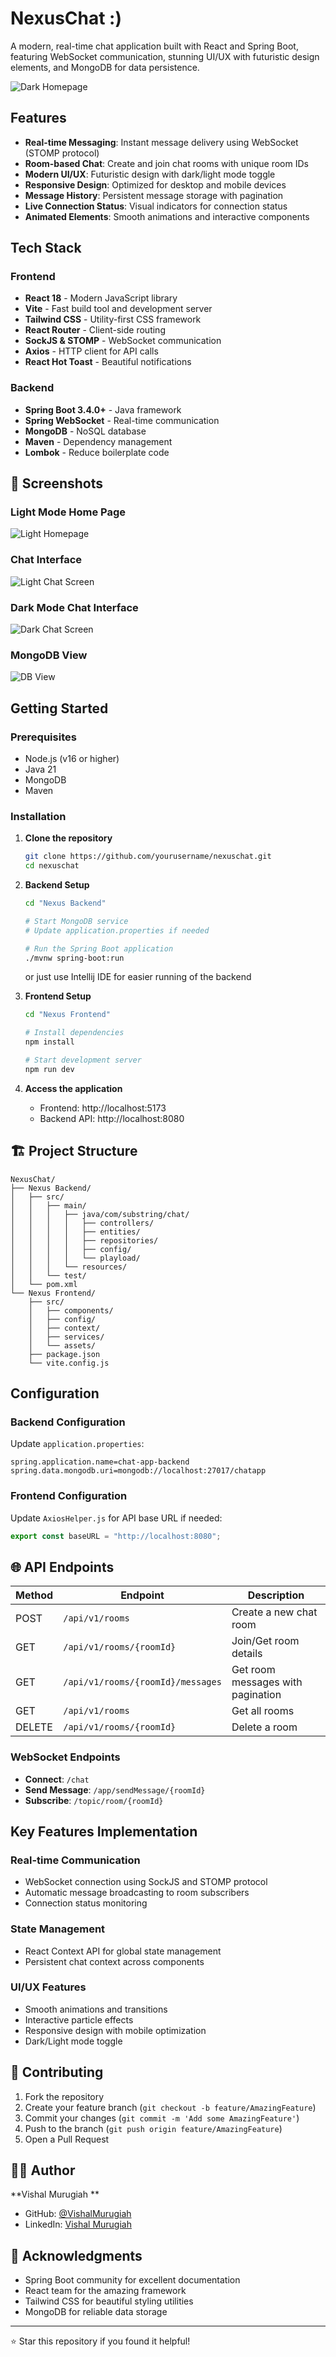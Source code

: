 # NexusChat :)

A modern, real-time chat application built with React and Spring Boot, featuring WebSocket communication, stunning UI/UX with futuristic design elements, and MongoDB for data persistence.

![Dark Homepage](https://github.com/user-attachments/assets/838290b5-ef91-4bf3-bd1c-40cd0900bc90)



## Features

- **Real-time Messaging**: Instant message delivery using WebSocket (STOMP protocol)
- **Room-based Chat**: Create and join chat rooms with unique room IDs
- **Modern UI/UX**: Futuristic design with dark/light mode toggle
- **Responsive Design**: Optimized for desktop and mobile devices
- **Message History**: Persistent message storage with pagination
- **Live Connection Status**: Visual indicators for connection status
- **Animated Elements**: Smooth animations and interactive components

## Tech Stack

### Frontend
- **React 18** - Modern JavaScript library
- **Vite** - Fast build tool and development server
- **Tailwind CSS** - Utility-first CSS framework
- **React Router** - Client-side routing
- **SockJS & STOMP** - WebSocket communication
- **Axios** - HTTP client for API calls
- **React Hot Toast** - Beautiful notifications

### Backend
- **Spring Boot 3.4.0+** - Java framework
- **Spring WebSocket** - Real-time communication
- **MongoDB** - NoSQL database
- **Maven** - Dependency management
- **Lombok** - Reduce boilerplate code

## 📸 Screenshots

### Light Mode Home Page
![Light Homepage](https://github.com/user-attachments/assets/fd35c9bc-9068-4485-9c59-9fdac61eccde)

### Chat Interface
![Light Chat Screen](https://github.com/user-attachments/assets/e244fd2c-5065-4d50-806f-b83b609bb8b1)

### Dark Mode Chat Interface
![Dark Chat Screen](https://github.com/user-attachments/assets/38341228-54e6-4b34-b669-32945b0be302)

### MongoDB View
![DB View](https://github.com/user-attachments/assets/bceb984b-827b-4c0a-8dcf-26a56d17ac39)

## Getting Started

### Prerequisites
- Node.js (v16 or higher)
- Java 21
- MongoDB
- Maven

### Installation

1. **Clone the repository**
   ```bash
   git clone https://github.com/yourusername/nexuschat.git
   cd nexuschat
   ```

2. **Backend Setup**
   ```bash
   cd "Nexus Backend"
   
   # Start MongoDB service
   # Update application.properties if needed
   
   # Run the Spring Boot application
   ./mvnw spring-boot:run
   ```
   or just use Intellij IDE for easier running of the backend

3. **Frontend Setup**
   ```bash
   cd "Nexus Frontend"
   
   # Install dependencies
   npm install
   
   # Start development server
   npm run dev
   ```

4. **Access the application**
   - Frontend: http://localhost:5173
   - Backend API: http://localhost:8080

## 🏗️ Project Structure

```
NexusChat/
├── Nexus Backend/
│   ├── src/
│   │   ├── main/
│   │   │   ├── java/com/substring/chat/
│   │   │   │   ├── controllers/
│   │   │   │   ├── entities/
│   │   │   │   ├── repositories/
│   │   │   │   ├── config/
│   │   │   │   └── playload/
│   │   │   └── resources/
│   │   └── test/
│   └── pom.xml
└── Nexus Frontend/
    ├── src/
    │   ├── components/
    │   ├── config/
    │   ├── context/
    │   ├── services/
    │   └── assets/
    ├── package.json
    └── vite.config.js
```

## Configuration

### Backend Configuration
Update `application.properties`:
```properties
spring.application.name=chat-app-backend
spring.data.mongodb.uri=mongodb://localhost:27017/chatapp
```

### Frontend Configuration
Update `AxiosHelper.js` for API base URL if needed:
```javascript
export const baseURL = "http://localhost:8080";
```

## 🌐 API Endpoints

| Method | Endpoint | Description |
|--------|----------|-------------|
| POST | `/api/v1/rooms` | Create a new chat room |
| GET | `/api/v1/rooms/{roomId}` | Join/Get room details |
| GET | `/api/v1/rooms/{roomId}/messages` | Get room messages with pagination |
| GET | `/api/v1/rooms` | Get all rooms |
| DELETE | `/api/v1/rooms/{roomId}` | Delete a room |

### WebSocket Endpoints
- **Connect**: `/chat`
- **Send Message**: `/app/sendMessage/{roomId}`
- **Subscribe**: `/topic/room/{roomId}`

## Key Features Implementation

### Real-time Communication
- WebSocket connection using SockJS and STOMP protocol
- Automatic message broadcasting to room subscribers
- Connection status monitoring

### State Management
- React Context API for global state management
- Persistent chat context across components

### UI/UX Features
- Smooth animations and transitions
- Interactive particle effects
- Responsive design with mobile optimization
- Dark/Light mode toggle

## 🤝 Contributing

1. Fork the repository
2. Create your feature branch (`git checkout -b feature/AmazingFeature`)
3. Commit your changes (`git commit -m 'Add some AmazingFeature'`)
4. Push to the branch (`git push origin feature/AmazingFeature`)
5. Open a Pull Request

## 👨‍💻 Author

**Vishal Murugiah **
- GitHub: [@VishalMurugiah](https://github.com/VishalMurugiah)
- LinkedIn: [Vishal Murugiah](https://linkedin.com/in/vishal-murugiah)

## 🙏 Acknowledgments

- Spring Boot community for excellent documentation
- React team for the amazing framework
- Tailwind CSS for beautiful styling utilities
- MongoDB for reliable data storage

---

⭐ Star this repository if you found it helpful!
